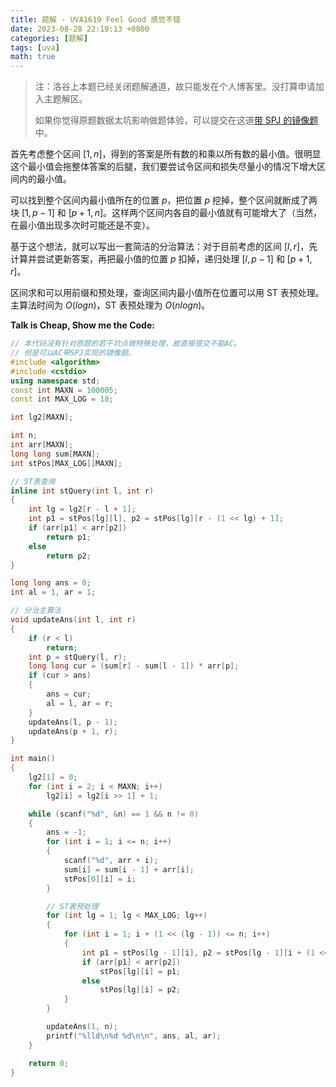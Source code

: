 ```yaml
---
title: 题解 - UVA1619 Feel Good 感觉不错
date: 2023-08-28 22:19:13 +0800
categories: [题解]
tags: [uva]
math: true
---
```


> 注：洛谷上本题已经关闭题解通道，故只能发在个人博客里。没打算申请加入主题解区。
>
> 如果你觉得原题数据太坑影响做题体验，可以提交在这道[带 SPJ 的镜像题](https://www.luogu.com.cn/problem/U333722)中。

首先考虑整个区间 $[1,n]$，得到的答案是所有数的和乘以所有数的最小值。很明显这个最小值会拖整体答案的后腿，我们要尝试令区间和损失尽量小的情况下增大区间内的最小值。

可以找到整个区间内最小值所在的位置 $p$，把位置 $p$ 挖掉，整个区间就断成了两块 $[1,p-1]$ 和 $[p+1,n]$。这样两个区间内各自的最小值就有可能增大了（当然，在最小值出现多次时可能还是不变）。

基于这个想法，就可以写出一套简洁的分治算法：对于目前考虑的区间 $[l,r]$，先计算并尝试更新答案，再把最小值的位置 $p$ 扣掉，递归处理 $[l,p-1]$ 和 $[p+1,r]$。

区间求和可以用前缀和预处理，查询区间内最小值所在位置可以用 ST 表预处理。主算法时间为 $O(logn)$，ST 表预处理为 $O(nlogn)$。

**Talk is Cheap, Show me the Code:**

```c++
// 本代码没有针对原题的若干坑点做特殊处理，故直接提交不能AC。
// 但是可以AC带SPJ实现的镜像题。
#include <algorithm>
#include <cstdio>
using namespace std;
const int MAXN = 100005;
const int MAX_LOG = 18;

int lg2[MAXN];

int n;
int arr[MAXN];
long long sum[MAXN];
int stPos[MAX_LOG][MAXN];

// ST表查询
inline int stQuery(int l, int r)
{
    int lg = lg2[r - l + 1];
    int p1 = stPos[lg][l], p2 = stPos[lg][r - (1 << lg) + 1];
    if (arr[p1] < arr[p2])
        return p1;
    else
        return p2;
}

long long ans = 0;
int al = 1, ar = 1;

// 分治主算法
void updateAns(int l, int r)
{
    if (r < l)
        return;
    int p = stQuery(l, r);
    long long cur = (sum[r] - sum[l - 1]) * arr[p];
    if (cur > ans)
    {
        ans = cur;
        al = l, ar = r;
    }
    updateAns(l, p - 1);
    updateAns(p + 1, r);
}

int main()
{
    lg2[1] = 0;
    for (int i = 2; i < MAXN; i++)
        lg2[i] = lg2[i >> 1] + 1;

    while (scanf("%d", &n) == 1 && n != 0)
    {
        ans = -1;
        for (int i = 1; i <= n; i++)
        {
            scanf("%d", arr + i);
            sum[i] = sum[i - 1] + arr[i];
            stPos[0][i] = i;
        }

        // ST表预处理
        for (int lg = 1; lg < MAX_LOG; lg++)
        {
            for (int i = 1; i + (1 << (lg - 1)) <= n; i++)
            {
                int p1 = stPos[lg - 1][i], p2 = stPos[lg - 1][i + (1 << (lg - 1))];
                if (arr[p1] < arr[p2])
                    stPos[lg][i] = p1;
                else
                    stPos[lg][i] = p2;
            }
        }

        updateAns(1, n);
        printf("%lld\n%d %d\n\n", ans, al, ar);
    }

    return 0;
}
```
